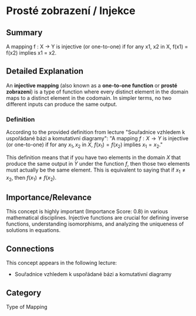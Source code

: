 # Prosté zobrazení / Injekce

## Summary
A mapping f : X -> Y is injective (or one-to-one) if for any x1, x2 in X, f(x1) = f(x2) implies x1 = x2.

## Detailed Explanation
An **injective mapping** (also known as a **one-to-one function** or **prosté zobrazení**) is a type of function where every distinct element in the domain maps to a distinct element in the codomain. In simpler terms, no two different inputs can produce the same output.

### Definition
According to the provided definition from lecture "Souřadnice vzhledem k uspořádané bázi a komutativní diagramy":
"A mapping $f : X \rightarrow Y$ is injective (or one-to-one) if for any $x_1, x_2$ in $X$, $f(x_1) = f(x_2)$ implies $x_1 = x_2$."

This definition means that if you have two elements in the domain $X$ that produce the same output in $Y$ under the function $f$, then those two elements must actually be the same element. This is equivalent to saying that if $x_1 \neq x_2$, then $f(x_1) \neq f(x_2)$.

## Importance/Relevance
This concept is highly important (Importance Score: 0.8) in various mathematical disciplines. Injective functions are crucial for defining inverse functions, understanding isomorphisms, and analyzing the uniqueness of solutions in equations.

## Connections
This concept appears in the following lecture:
*   Souřadnice vzhledem k uspořádané bázi a komutativní diagramy

## Category
Type of Mapping